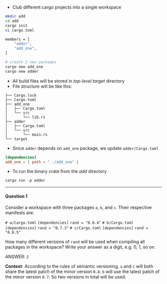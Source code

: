 - Club different cargo projects into a single workspace
```bash
mkdir add
cd add
cargo init
vi cargo.toml

members = [
    "adder",
    "add_one",
]

# create 2 new packages
cargo new add_one
cargo new adder
```
- All build files will be stored in _top-level target_ directory
- File structure will be like this:
```text
├── Cargo.lock
├── Cargo.toml
├── add_one
│   ├── Cargo.toml
│   └── src
│       └── lib.rs
├── adder
│   ├── Cargo.toml
│   └── src
│       └── main.rs
└── target
```
- Since `adder` depends on `add_one` package, we update `adder/Cargo.toml`
```toml
[dependencies]
add_one = { path = "../add_one" }
```
- To run the binary crate from the _add_ directory
```console
cargo run -p adder
```

----
#### Question 1

Consider a workspace with three packages `a`, `b`, and `c`. Their respective manifests are:

`# a/Cargo.toml`
`[dependencies]`
`rand = "0.8.4"`
`# b/Cargo.toml`
`[dependencies]`
`rand = "0.7.3"`
`# c/Cargo.toml`
`[dependencies]`
`rand = "0.8.5"`

How many different versions of `rand` will be used when compiling all packages in the workspace? Write your answer as a digit, e.g. 0, 1, so on.

ANSWER: `2`

**Context**: According to the rules of semantic versioning, `a` and `c` will both share the latest patch of the minor version `0.8`. `b` will use the latest patch of the minor version `0.7`. So two versions in total will be used.